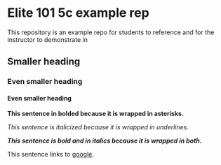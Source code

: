 # Elite 101 5c example rep
This repository is an example repo for students to reference and for the instructor to demonstrate in

## Smaller heading

### Even smaller heading

#### Even smaller heading

**This sentence in bolded because it is wrapped in asterisks.**

_This sentence is italicized because it is wrapped in underlines._

**_This sentence is bold and in italics because it is wrapped in both._**

This sentence links to [google](www.google.com).